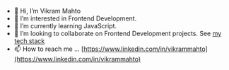 - 👋 Hi, I’m Vikram Mahto
- 👀 I’m interested in Frontend Development.
- 🌱 I’m currently learning JavaScript.
- 💞️ I’m looking to collaborate on Frontend Development projects. See [my tech stack](https://vikrammahto-com.vercel.app/)
- 📫 How to reach me ... [https://www.linkedin.com/in/vikrammahto](https://www.linkedin.com/in/vikrammahto)

